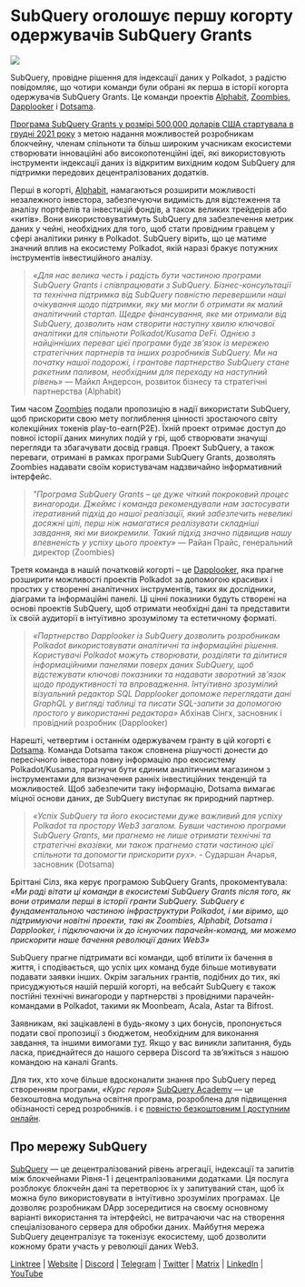 # SubQuery оголошує першу когорту одержувачів SubQuery Grants

![](https://miro.medium.com/max/1400/1*qp0hhPcvodDIMmVScohSnw.png)

SubQuery, провідне рішення для індексації даних у Polkadot, з радістю повідомляє, що чотири команди були обрані як перша в історії когорта одержувачів SubQuery Grants. Це команди проектів [Alphabit](https://www.polkadata.xyz/), [Zoombies](https://zoombies.world), [Dapplooker](https://dapplooker.com/) і [Dotsama](http://dotsama.ai/).

[Програма SubQuery Grants у розмірі 500,000 доларів США стартувала в грудні 2021 року](./20211222-grants.md) з метою надання можливостей розробникам блокчейну, членам спільноти та більш широким учасникам екосистеми створювати інноваційні або високопотенційні ідеї, які використовують інструменти індексації даних із відкритим вихідним кодом SubQuery для підтримки передових децентралізованих додатків.

Перші в когорті, [Alphabit](https://www.polkadata.xyz/), намагаються розширити можливості незалежного інвестора, забезпечуючи видимість для відстеження та аналізу портфелів та інвестицій фондів, а також великих трейдерів або «китів». Вони використовуватимуть SubQuery для забезпечення метрик даних у чейні, необхідних для того, щоб стати провідним гравцем у сфері аналітики ринку в Polkadot. SubQuery вірить, що це матиме значний вплив на екосистему Polkadot, якій наразі бракує потужних інструментів інвестиційного аналізу.

> _«Для нас велика честь і радість бути частиною програми SubQuery Grants і співпрацювати з SubQuery. Бізнес-консультації та технічна підтримка від SubQuery повністю перевершили наші очікування щодо підтримки, яку ми могли б отримати як малий аналітичний стартап. Щедре фінансування, яке ми отримали від SubQuery, дозволить нам створити наступну хвилю ключової аналітики для спільноти Polkadot/Kusama DeFi. Однією з найцінніших переваг цієї програми буде зв’язок із мережею стратегічних партнерів та інших розробників SubQuery. Ми на початку нашої подорожі, і грантове партнерство SubQuery стане ракетним паливом, необхідним для переходу на наступний рівень»_ — Майкл Андерсон, розвиток бізнесу та стратегічні партнерства (Alphabit)

Тим часом [Zoombies](https://zoombies.world/) подали пропозицію в надії використати SubQuery, щоб прискорити свою мету поглиблення цінності зростаючого світу колекційних токенів play-to-earn(P2E). Їхній проект отримає доступ до повної історії даних минулих подій у грі, щоб створювати значущі перегляди та збагачувати досвід гравця. Проект SubQuery, а також переваги, отримані в рамках програми SubQuery Grants, дозволять Zoombies надавати своїм користувачам надзвичайно інформативний інтерфейс.

> _"Програма SubQuery Grants – це дуже чіткий покроковий процес винагороди. Джеймс і команда рекомендували нам застосувати ітеративний підхід до нашої реалізації, який забезпечить невеликі досяжні цілі, перш ніж намагатися реалізувати складніші завдання, які ми виокремили. Такий підхід значно підвищив нашу впевненість у успіху цього проекту»_ — Райан Прайс, генеральний директор (Zoombies)

Третя команда в нашій початковій когорті – це [Dapplooker](https://dapplooker.com/), яка прагне розширити можливості проектів Polkadot за допомогою красивих і простих у створенні аналітичних інструментів, таких як дослідники, діаграми та інформаційні панелі. Ці цінні показники будуть створені на основі проектів SubQuery, щоб отримати необхідні дані та представити їх своїй аудиторії в інтуїтивно зрозумілому та естетичному форматі.

> _«Партнерство Dapplooker із SubQuery дозволить розробникам Polkadot використовувати аналітичні та інформаційні рішення. Користувачі Polkadot можуть створювати, розділяти та ділитися інформаційними панелями поверх даних SubQuery, щоб відстежувати ключові показники та надавати зворотний зв'язок щодо продуктивності та впровадження. Інтуїтивно зрозумілий візуальний редактор SQL Dapplooker допоможе переглядати дані GraphQL у вигляді таблиці та писати SQL-запити за допомогою простого у використанні редактора»_ Абхінав Сінгх, засновник і провідний розробник (Dapplooker)

Нарешті, четвертим і останнім одержувачем гранту в цій когорті є [Dotsama](http://dotsama.ai/). Команда Dotsama також сповнена рішучості донести до пересічного інвестора повну інформацію про екосистему Polkadot/Kusama, прагнучи бути єдиним аналітичним магазином з інструментами для визначення ранніх інвестиційних тенденцій та можливостей. Щоб забезпечити таку інформацію, Dotsama вимагає міцної основи даних, де SubQuery виступає як природний партнер.

> _«Успіх SubQuery та його екосистеми дуже важливий для успіху Polkadot та простору Web3 загалом. Бувши частиною програми SubQuery Grants, ми прагнемо не лише отримати технічні та стратегічні вказівки, ми також прагнемо стати частиною цієї спільноти та допомогти прискорити рух»._ - Сударшан Ачарья, засновник (Dotsama)

Бріттані Сілз, яка керує програмою SubQuery Grants, прокоментувала: _«Ми раді вітати ці команди в екосистемі SubQuery Grants після того, як вони отримали перші в історії гранти SubQuery. SubQuery є фундаментальною частиною інфраструктури Polkadot, і ми віримо, що підтримуючи новітні проекти, такі як Zoombies, Alphabit, Dotsama і Dapplooker, і підключаючи їх до існуючих парачейн-команд, ми можемо прискорити наше бачення революції даних Web3»_

SubQuery прагне підтримати всі команди, щоб втілити їх бачення в життя, і сподівається, що успіх цих команд буде більше мотивувати подавати заявки інших. Окрім загальних грантів, подібних до тих, які присуджуються нашій першій когорті, на вебсайт SubQuery є також постійні технічні винагороди у партнерстві з провідними парачейн-командами в Polkadot, такими як Moonbeam, Acala, Astar та Bifrost.

Заявникам, які зацікавлені в будь-якому з цих бонусів, пропонується подати свої пропозиції з бюджетом, необхідним для виконання завдання, та іншими вимогами [тут](https://docs.google.com/forms/d/e/1FAIpQLSfmMazkebKwNTWThBkVGaxf2Bg8s4aWZ0ZhwiMCtc9kv4sJHQ/viewform). Якщо у вас виникли запитання, будь ласка, приєднайтеся до нашого сервера Discord та зв’яжіться з нашою командою на каналі Grants.

Для тих, хто хоче більше вдосконалити знання про SubQuery перед створенням програми, _«Курс героя»_ [SubQuery Academy](./20211018-subquery-launches-the-subquery-academy.md) — це безкоштовна модульна освітня програма, розроблена для підвищення обізнаності серед розробників. і є [повністю безкоштовним І доступним онлайн](https://subquery.coassemble.com/unlock/dOKZW6O#/).

## Про мережу SubQuery

[SubQuery](https://subquery.network) — це децентралізований рівень агрегації, індексації та запитів між блокчейнами Рівня-1 і децентралізованими додатками. Ця послуга розблокує блокчейн дані та перетворює їх у запитуваний стан, щоб їх можна було використовувати в інтуїтивно зрозумілих програмах. Це дозволяє розробникам DApp зосередитися на своєму основному варіанті використання та інтерфейсі, не витрачаючи час на створення спеціалізованого сервера для обробки даних. Майбутня мережа SubQuery децентралізує та токенізує екосистему, щоб дозволити кожному брати участь у революції даних Web3.

​​[Linktree](https://linktr.ee/subquerynetwork) | [Website](https://subquery.network/) | [Discord](https://discord.com/invite/78zg8aBSMG) | [Telegram](https://t.me/subquerynetwork) | [Twitter](https://twitter.com/subquerynetwork) | [Matrix](https://matrix.to/#/#subquery:matrix.org) | [LinkedIn](https://www.linkedin.com/company/subquery) | [YouTube](https://www.youtube.com/channel/UCi1a6NUUjegcLHDFLr7CqLw)
